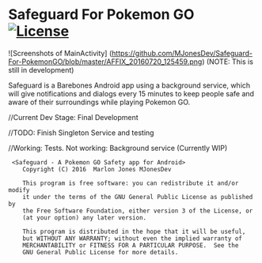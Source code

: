 # Safeguard For Pokemon GO [![License](https://img.shields.io/badge/license-GPLv3-blue.svg)](https://github.com/MJonesDev/Safeguard-for-PokemonGO/blob/master/LICENSE.txt)
![Screenshots of MainActivity] (https://github.com/MJonesDev/Safeguard-For-PokemonGO/blob/master/AFFIX_20160720_125459.png)
(NOTE: This is still in development)

Safeguard is a Barebones Android app using a background service,
which will give notifications and dialogs every 15 minutes to keep people
safe and aware of their surroundings while playing Pokemon GO. 

//Current Dev Stage: Final Development

//TODO: Finish Singleton Service and testing

//Working: Tests. Not working: Background service (Currently WIP)

````
 <Safeguard - A Pokemon GO Safety app for Android>
    Copyright (C) 2016  Marlon Jones MJonesDev

    This program is free software: you can redistribute it and/or modify
    it under the terms of the GNU General Public License as published by
    the Free Software Foundation, either version 3 of the License, or
    (at your option) any later version.

    This program is distributed in the hope that it will be useful,
    but WITHOUT ANY WARRANTY; without even the implied warranty of
    MERCHANTABILITY or FITNESS FOR A PARTICULAR PURPOSE.  See the
    GNU General Public License for more details.
````
